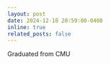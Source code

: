 ```yaml
---
layout: post
date: 2024-12-18 20:59:00-0400
inline: true
related_posts: false
---
```


Graduated from CMU
